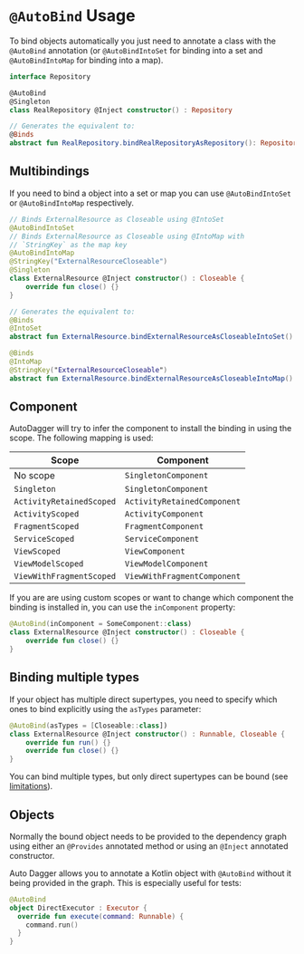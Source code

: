 # `@AutoBind` Usage 
To bind objects automatically you just need to annotate a class with the `@AutoBind` annotation (or `@AutoBindIntoSet`
for binding into a set and `@AutoBindIntoMap` for binding into a map).

```kotlin
interface Repository

@AutoBind
@Singleton
class RealRepository @Inject constructor() : Repository

// Generates the equivalent to:
@Binds
abstract fun RealRepository.bindRealRepositoryAsRepository(): Repository
```

## Multibindings
If you need to bind a object into a set or map you can use `@AutoBindIntoSet` or `@AutoBindIntoMap` respectively.

```kotlin
// Binds ExternalResource as Closeable using @IntoSet
@AutoBindIntoSet
// Binds ExternalResource as Closeable using @IntoMap with
// `StringKey` as the map key
@AutoBindIntoMap
@StringKey("ExternalResourceCloseable")
@Singleton
class ExternalResource @Inject constructor() : Closeable {
    override fun close() {}
}

// Generates the equivalent to:
@Binds
@IntoSet
abstract fun ExternalResource.bindExternalResourceAsCloseableIntoSet(): Closeable

@Binds
@IntoMap
@StringKey("ExternalResourceCloseable")
abstract fun ExternalResource.bindExternalResourceAsCloseableIntoMap(): Closeable
```

## Component
AutoDagger will try to infer the component to install the binding in using the scope. The following mapping is used:

| Scope                    | Component                   |
|--------------------------|-----------------------------|
| No scope                 | `SingletonComponent`        |
| `Singleton`              | `SingletonComponent`        |
| `ActivityRetainedScoped` | `ActivityRetainedComponent` |
| `ActivityScoped`         | `ActivityComponent`         |
| `FragmentScoped`         | `FragmentComponent`         |
| `ServiceScoped`          | `ServiceComponent`          |
| `ViewScoped`             | `ViewComponent`             |
| `ViewModelScoped`        | `ViewModelComponent`        |
| `ViewWithFragmentScoped` | `ViewWithFragmentComponent` |

If you are are using custom scopes or want to change which component the binding is installed in, you can use the 
`inComponent` property:
```kotlin
@AutoBind(inComponent = SomeComponent::class)
class ExternalResource @Inject constructor() : Closeable {
    override fun close() {}
}
```

## Binding multiple types
If your object has multiple direct supertypes, you need to specify which ones to bind explicitly using the `asTypes`
parameter:
```kotlin
@AutoBind(asTypes = [Closeable::class])
class ExternalResource @Inject constructor() : Runnable, Closeable {
    override fun run() {}
    override fun close() {}
}
```

You can bind multiple types, but only direct supertypes can be bound (see [limitations](../limitations.md#autobind-only-supports-direct-supertypes)).

## Objects
Normally the bound object needs to be provided to the dependency graph using either an `@Provides` annotated method
or using an `@Inject` annotated constructor.

Auto Dagger allows you to annotate a Kotlin object with `@AutoBind` without it being provided in the graph.
This is especially useful for tests:
```kotlin
@AutoBind
object DirectExecutor : Executor {
  override fun execute(command: Runnable) {
    command.run()
  }
}
```